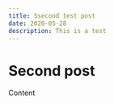 ```yaml
---
title: Ssecond test post
date: 2020-05-28
description: This is a test
---
```


# Second post

Content